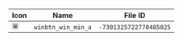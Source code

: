 | Icon | Name | File ID |
| ---  | ---  | ---     |
| ![](winbtn_win_min_a.png) | `winbtn_win_min_a` | `-7301325722770485025` |
